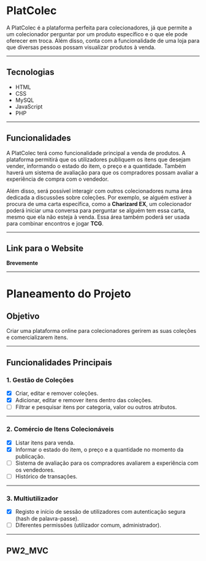# PlatColec

A PlatColec é a plataforma perfeita para colecionadores, já que permite a um colecionador perguntar por um produto específico e o que ele pode oferecer em troca. Além disso, conta com a funcionalidade de uma loja para que diversas pessoas possam visualizar produtos à venda.

---

## Tecnologias

- HTML
- CSS
- MySQL
- JavaScript
- PHP

---

## Funcionalidades

A PlatColec terá como funcionalidade principal a venda de produtos. A plataforma permitirá que os utilizadores publiquem os itens que desejam vender, informando o estado do item, o preço e a quantidade. Também haverá um sistema de avaliação para que os compradores possam avaliar a experiência de compra com o vendedor.

Além disso, será possível interagir com outros colecionadores numa área dedicada a discussões sobre coleções. Por exemplo, se alguém estiver à procura de uma carta específica, como a **Charizard EX**, um colecionador poderá iniciar uma conversa para perguntar se alguém tem essa carta, mesmo que ela não esteja à venda. Essa área também poderá ser usada para combinar encontros e jogar **TCG**.

---

## Link para o Website

**Brevemente**

---

# Planeamento do Projeto

## Objetivo

Criar uma plataforma online para colecionadores gerirem as suas coleções e comercializarem itens.

---

## Funcionalidades Principais

### 1. Gestão de Coleções
- [X] Criar, editar e remover coleções.
- [X] Adicionar, editar e remover itens dentro das coleções.
- [ ] Filtrar e pesquisar itens por categoria, valor ou outros atributos.

---

### 2. Comércio de Itens Colecionáveis
- [x] Listar itens para venda.
- [X] Informar o estado do item, o preço e a quantidade no momento da publicação.
- [ ] Sistema de avaliação para os compradores avaliarem a experiência com os vendedores.
- [ ] Histórico de transações.

---

### 3. Multiutilizador
- [x] Registo e início de sessão de utilizadores com autenticação segura (hash de palavra-passe).
- [ ] Diferentes permissões (utilizador comum, administrador).

---

## PW2_MVC
